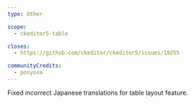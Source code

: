 ```yaml
---
type: Other

scope:
  - ckeditor5-table

closes:
  - https://github.com/ckeditor/ckeditor5/issues/19255

communityCredits:
  - ponyoxa
---
```


Fixed incorrect Japanese translations for table layout feature.

